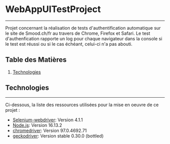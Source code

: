 # WebAppUITestProject
***
Projet concernant la réalisation de tests d'authentification automatique sur le site de Smood.ch/fr au travers de Chrome, Firefox et Safari.
Le test d'authenfication rapporte un log pour chaque navigateur dans la console si le test est réussi ou si le cas échéant, celui-ci n'a pas abouti.

## Table des Matières
1. [Technologies](#technologies)

## Technologies
***
Ci-dessous, la liste des ressources utilisées pour la mise en oeuvre de ce projet :
* [Selenium-webdriver](https://www.npmjs.com/package/selenium-webdriver): Version 4.1.1
* [Node.js](https://nodejs.org/en/): Version 16.13.2
* [chromedriver](https://sites.google.com/chromium.org/driver/): Version 97.0.4692.71
* [geckodriver](https://github.com/mozilla/geckodriver): Version stable 0.30.0 (bottled)
